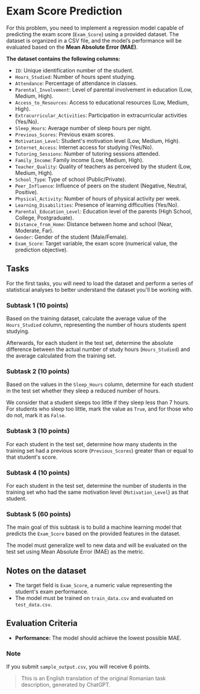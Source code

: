 # Exam Score Prediction

For this problem, you need to implement a regression model capable of predicting the exam score (`Exam_Score`) using a provided dataset. The dataset is organized in a CSV file, and the model’s performance will be evaluated based on the **Mean Absolute Error (MAE)**.

**The dataset contains the following columns:**

- `ID`: Unique identification number of the student.
- `Hours_Studied`: Number of hours spent studying.
- `Attendance`: Percentage of attendance in classes.
- `Parental_Involvement`: Level of parental involvement in education (Low, Medium, High).
- `Access_to_Resources`: Access to educational resources (Low, Medium, High).
- `Extracurricular_Activities`: Participation in extracurricular activities (Yes/No).
- `Sleep_Hours`: Average number of sleep hours per night.
- `Previous_Scores`: Previous exam scores.
- `Motivation_Level`: Student's motivation level (Low, Medium, High).
- `Internet_Access`: Internet access for studying (Yes/No).
- `Tutoring_Sessions`: Number of tutoring sessions attended.
- `Family_Income`: Family income (Low, Medium, High).
- `Teacher_Quality`: Quality of teachers as perceived by the student (Low, Medium, High).
- `School_Type`: Type of school (Public/Private).
- `Peer_Influence`: Influence of peers on the student (Negative, Neutral, Positive).
- `Physical_Activity`: Number of hours of physical activity per week.
- `Learning_Disabilities`: Presence of learning difficulties (Yes/No).
- `Parental_Education_Level`: Education level of the parents (High School, College, Postgraduate).
- `Distance_from_Home`: Distance between home and school (Near, Moderate, Far).
- `Gender`: Gender of the student (Male/Female).
- `Exam_Score`: Target variable, the exam score (numerical value, the prediction objective).

## Tasks

For the first tasks, you will need to load the dataset and perform a series of statistical analyses to better understand the dataset you'll be working with.

### Subtask 1 (10 points)

Based on the training dataset, calculate the average value of the `Hours_Studied` column, representing the number of hours students spent studying.

Afterwards, for each student in the test set, determine the absolute difference between the actual number of study hours (`Hours_Studied`) and the average calculated from the training set.

### Subtask 2 (10 points)

Based on the values in the `Sleep_Hours` column, determine for each student in the test set whether they sleep a reduced number of hours.

We consider that a student sleeps too little if they sleep less than 7 hours.
For students who sleep too little, mark the value as `True`, and for those who do not, mark it as `False`.

### Subtask 3 (10 points)

For each student in the test set, determine how many students in the training set had a previous score (`Previous_Scores`) greater than or equal to that student's score.

### Subtask 4 (10 points)

For each student in the test set, determine the number of students in the training set who had the same motivation level (`Motivation_Level`) as that student.

### Subtask 5 (60 points)

The main goal of this subtask is to build a machine learning model that predicts the `Exam_Score` based on the provided features in the dataset.

The model must generalize well to new data and will be evaluated on the test set using Mean Absolute Error (MAE) as the metric.

## Notes on the dataset

- The target field is `Exam_Score`, a numeric value representing the student's exam performance.
- The model must be trained on `train_data.csv` and evaluated on `test_data.csv`.

## Evaluation Criteria

- **Performance:** The model should achieve the lowest possible MAE.

### Note

If you submit `sample_output.csv`, you will receive 6 points.

> This is an English translation of the original Romanian task description, generated by ChatGPT.
